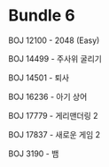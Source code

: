 # Bundle 6

BOJ 12100 - 2048 (Easy)

BOJ 14499 - 주사위 굴리기

BOJ 14501 - 퇴사

BOJ 16236 - 아기 상어

BOJ 17779 - 게리맨더링 2

BOJ 17837 - 새로운 게임 2

BOJ 3190 - 뱀
